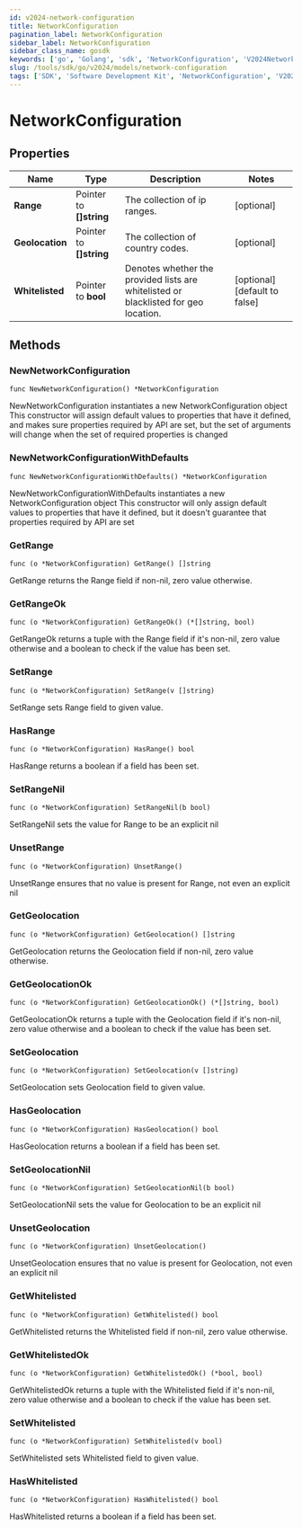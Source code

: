 ```yaml
---
id: v2024-network-configuration
title: NetworkConfiguration
pagination_label: NetworkConfiguration
sidebar_label: NetworkConfiguration
sidebar_class_name: gosdk
keywords: ['go', 'Golang', 'sdk', 'NetworkConfiguration', 'V2024NetworkConfiguration'] 
slug: /tools/sdk/go/v2024/models/network-configuration
tags: ['SDK', 'Software Development Kit', 'NetworkConfiguration', 'V2024NetworkConfiguration']
---
```


# NetworkConfiguration

## Properties

Name | Type | Description | Notes
------------ | ------------- | ------------- | -------------
**Range** | Pointer to **[]string** | The collection of ip ranges. | [optional] 
**Geolocation** | Pointer to **[]string** | The collection of country codes. | [optional] 
**Whitelisted** | Pointer to **bool** | Denotes whether the provided lists are whitelisted or blacklisted for geo location. | [optional] [default to false]

## Methods

### NewNetworkConfiguration

`func NewNetworkConfiguration() *NetworkConfiguration`

NewNetworkConfiguration instantiates a new NetworkConfiguration object
This constructor will assign default values to properties that have it defined,
and makes sure properties required by API are set, but the set of arguments
will change when the set of required properties is changed

### NewNetworkConfigurationWithDefaults

`func NewNetworkConfigurationWithDefaults() *NetworkConfiguration`

NewNetworkConfigurationWithDefaults instantiates a new NetworkConfiguration object
This constructor will only assign default values to properties that have it defined,
but it doesn't guarantee that properties required by API are set

### GetRange

`func (o *NetworkConfiguration) GetRange() []string`

GetRange returns the Range field if non-nil, zero value otherwise.

### GetRangeOk

`func (o *NetworkConfiguration) GetRangeOk() (*[]string, bool)`

GetRangeOk returns a tuple with the Range field if it's non-nil, zero value otherwise
and a boolean to check if the value has been set.

### SetRange

`func (o *NetworkConfiguration) SetRange(v []string)`

SetRange sets Range field to given value.

### HasRange

`func (o *NetworkConfiguration) HasRange() bool`

HasRange returns a boolean if a field has been set.

### SetRangeNil

`func (o *NetworkConfiguration) SetRangeNil(b bool)`

 SetRangeNil sets the value for Range to be an explicit nil

### UnsetRange
`func (o *NetworkConfiguration) UnsetRange()`

UnsetRange ensures that no value is present for Range, not even an explicit nil
### GetGeolocation

`func (o *NetworkConfiguration) GetGeolocation() []string`

GetGeolocation returns the Geolocation field if non-nil, zero value otherwise.

### GetGeolocationOk

`func (o *NetworkConfiguration) GetGeolocationOk() (*[]string, bool)`

GetGeolocationOk returns a tuple with the Geolocation field if it's non-nil, zero value otherwise
and a boolean to check if the value has been set.

### SetGeolocation

`func (o *NetworkConfiguration) SetGeolocation(v []string)`

SetGeolocation sets Geolocation field to given value.

### HasGeolocation

`func (o *NetworkConfiguration) HasGeolocation() bool`

HasGeolocation returns a boolean if a field has been set.

### SetGeolocationNil

`func (o *NetworkConfiguration) SetGeolocationNil(b bool)`

 SetGeolocationNil sets the value for Geolocation to be an explicit nil

### UnsetGeolocation
`func (o *NetworkConfiguration) UnsetGeolocation()`

UnsetGeolocation ensures that no value is present for Geolocation, not even an explicit nil
### GetWhitelisted

`func (o *NetworkConfiguration) GetWhitelisted() bool`

GetWhitelisted returns the Whitelisted field if non-nil, zero value otherwise.

### GetWhitelistedOk

`func (o *NetworkConfiguration) GetWhitelistedOk() (*bool, bool)`

GetWhitelistedOk returns a tuple with the Whitelisted field if it's non-nil, zero value otherwise
and a boolean to check if the value has been set.

### SetWhitelisted

`func (o *NetworkConfiguration) SetWhitelisted(v bool)`

SetWhitelisted sets Whitelisted field to given value.

### HasWhitelisted

`func (o *NetworkConfiguration) HasWhitelisted() bool`

HasWhitelisted returns a boolean if a field has been set.


